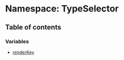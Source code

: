 # Namespace: TypeSelector

## Table of contents

### Variables

* [renderKey](/en/auto-docs/form-materials/variables/TypeSelector.renderKey.md)
